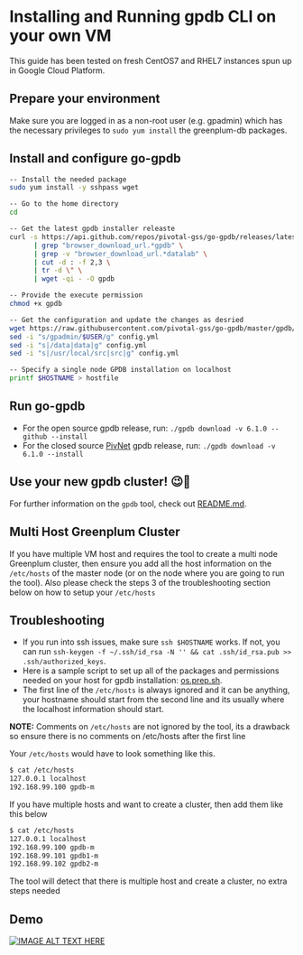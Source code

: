 # Installing and Running gpdb CLI on your own VM

This guide has been tested on fresh CentOS7 and RHEL7 instances spun up in Google Cloud Platform.

## Prepare your environment

Make sure you are logged in as a non-root user (e.g. gpadmin) which has the necessary privileges to `sudo yum install` the greenplum-db packages.

## Install and configure go-gpdb

```sh
-- Install the needed package
sudo yum install -y sshpass wget

-- Go to the home directory
cd

-- Get the latest gpdb installer releaste
curl -s https://api.github.com/repos/pivotal-gss/go-gpdb/releases/latest \
      | grep "browser_download_url.*gpdb" \
      | grep -v "browser_download_url.*datalab" \
      | cut -d : -f 2,3 \
      | tr -d \" \
      | wget -qi - -O gpdb

-- Provide the execute permission
chmod +x gpdb

-- Get the configuration and update the changes as desried 
wget https://raw.githubusercontent.com/pivotal-gss/go-gpdb/master/gpdb/config.yml
sed -i "s/gpadmin/$USER/g" config.yml
sed -i "s|/data|data|g" config.yml
sed -i "s|/usr/local/src|src|g" config.yml

-- Specify a single node GPDB installation on localhost
printf $HOSTNAME > hostfile
```

## Run go-gpdb

+ For the open source gpdb release, run:
`./gpdb download -v 6.1.0 --github --install`
+ For the closed source [PivNet](https://network.pivotal.io/) gpdb release, run:
`./gpdb download -v 6.1.0 --install`

## Use your new gpdb cluster! 😉🥳

For further information on the `gpdb` tool, check out [README.md](README.md).

## Multi Host Greenplum Cluster

If you have multiple VM host and requires the tool to create a multi node Greenplum cluster, then ensure you add all the host information on the `/etc/hosts` of the master node (or on the node where you are going to run the tool). Also please check the steps 3 of the troubleshooting section below on how to setup your `/etc/hosts`
 
## Troubleshooting

+ If you run into ssh issues, make sure `ssh $HOSTNAME` works. If not, you can run `ssh-keygen -f ~/.ssh/id_rsa -N '' && cat .ssh/id_rsa.pub >> .ssh/authorized_keys`.
+ Here is a sample script to set up all of the packages and permissions needed on your host for gpdb installation: [os.prep.sh](https://github.com/pivotal-gss/go-gpdb/blob/master/scripts/os.prep.sh).
+ The first line of the `/etc/hosts` is always ignored and it can be anything, your hostname should start from the second line and its usually where the localhost information should start.

**NOTE:** Comments on `/etc/hosts` are not ignored by the tool, its a drawback so ensure there is no comments on /etc/hosts after the first line

Your `/etc/hosts` would have to look something like this.
```sh
$ cat /etc/hosts
127.0.0.1 localhost
192.168.99.100 gpdb-m
```

If you have multiple hosts and want to create a cluster, then add them like this below

```sh
$ cat /etc/hosts
127.0.0.1 localhost
192.168.99.100 gpdb-m
192.168.99.101 gpdb1-m
192.168.99.102 gpdb2-m
```

The tool will detect that there is multiple host and create a cluster, no extra steps needed

## Demo 

[![IMAGE ALT TEXT HERE](https://img.youtube.com/vi/q5v6ac2lbd4/0.jpg)](https://www.youtube.com/watch?v=q5v6ac2lbd4&feature=youtu.be)
